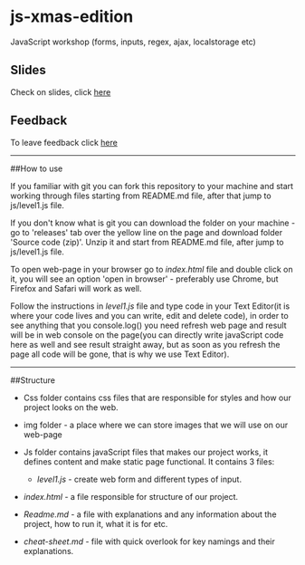 # js-xmas-edition

JavaScript workshop (forms, inputs, regex, ajax, localstorage etc)

## Slides

Check on slides, click [here]()


## Feedback

To leave feedback click [here]()


___________________


##How to use



If you familiar with git you can fork this repository to your machine and start working
through files starting from README.md file, after that jump to js/level1.js file.


If you don't know what is git you can download the folder on your machine - go to
'releases' tab over the yellow line on the page and download folder 'Source code (zip)'.
Unzip it and start from README.md file, after jump to js/level1.js file.


To open web-page in your browser go to _index.html_ file and double click on it, you will see
an option 'open in browser' - preferably use Chrome, but Firefox and Safari will work as well.

Follow the instructions in _level1.js_ file and type code in your Text Editor(it is where your code lives and you can write, edit and delete code), in order to see anything that you console.log() you need refresh web page and result will be in web console on the page(you can directly write javaScript code here as well and see result straight away, but as soon as you refresh the page all code will be gone, that is why we use Text Editor).


________________________

##Structure



- Css folder contains css files that are responsible for styles and how our project looks on the web.

- img folder - a place where we can store images that we will use on our web-page

- Js folder contains javaScript files that makes our project works, it defines content and make static page functional.
    It contains 3 files:
    - _level1.js_ - create web form and different types of input.


- _index.html_ - a file responsible for structure of our project.

- _Readme.md_ - a file with explanations and any information about the project, how to run it, what it is for etc.

- _cheat-sheet.md_ - file with quick overlook for key namings and their explanations.